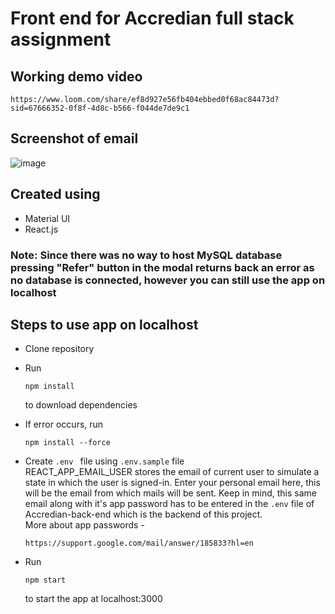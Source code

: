 #  Front end for Accredian full stack assignment

##  Working demo video

    https://www.loom.com/share/ef8d927e56fb404ebbed0f68ac84473d?sid=67666352-0f8f-4d8c-b566-f044de7de9c1

##  Screenshot of email

![image](https://github.com/user-attachments/assets/652899d7-83c4-47a3-8384-6c36a92c98d0)


##  Created using
-  Material UI
-  React.js

###  Note: Since there was no way to host MySQL database pressing "Refer" button in the modal returns back an error as no database is connected, however you can still use the app on localhost

##  Steps to use app on localhost
-  Clone repository
-  Run

    ```
    npm install
    ```

    to download dependencies
-  If error occurs, run
  
    ```
    npm install --force
    ```

-  Create `.env ` file using `.env.sample` file  
  REACT_APP_EMAIL_USER stores the email of current user to simulate a state in which the user is signed-in. Enter your personal email here, this will be the email from which mails will be sent.
  Keep in mind, this same email along with it's app password has to be entered in the `.env` file of Accredian-back-end which is the backend of this project.  
  More about app passwords -

    ```
    https://support.google.com/mail/answer/185833?hl=en
    ```


-  Run

     ```
     npm start
     ```
     to start the app at localhost:3000
